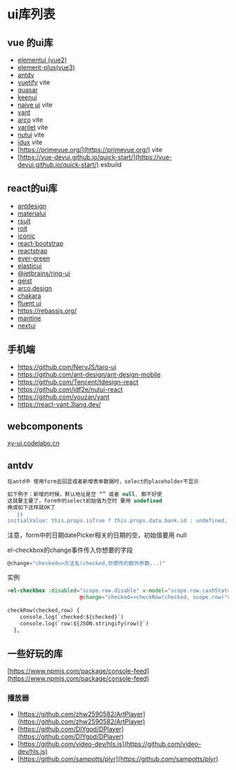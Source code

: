 # ui库列表

## vue 的ui库

- [elementui (vue2)](http://element-cn.eleme.io/#/zh-CN)
- [element-plus(vue3)](https://element-plus.org/)
- [antdv](https://antdv.com/)
- [vuetify](https://vuetifyjs.com/) vite
- [quasar](https://quasar.dev/)
- [keenui](https://josephuspaye.github.io/Keen-UI/#/ui-alert)
- [naive ui](https://www.naiveui.com/) vite
- [vant](https://vant-ui.github.io/vant/)
- [arco](https://arco.design/)  vite
- [varilet]( https://github.com/varletjs/varlet) vite
- [nutui](https://nutui.jd.com/#/)  vite
- [idux](https://github.com/IDuxFE/idux) vite
- [https://primevue.org/](https://primevue.org/)   vite
- [https://vue-devui.github.io/quick-start/](https://vue-devui.github.io/quick-start/) esbuild

## react的ui库

- [antdesign](https://ant.design/)
- [materialui](https://mui.com/material-ui/)
- [rsuit](https://rsuitejs.com/)
- [roit](https://riot.js.org/)
- [iconic](https://github.com/ionic-team/ionic-framework)
- [react-bootstrap](https://react-bootstrap.github.io)
- [reactstrap](http://reactstrap.github.io)
- [ever-green](https://evergreen.segment.com/)
- [elasticui](https://elastic.github.io/eui/)
- [@jetbrains/ring-ui](https://github.com/JetBrains/ring-ui)
- [geist](https://geist-ui.dev/zh-cn)
- [arco design](https://arco.design/)
- [chakara](https://github.com/chakra-ui/chakra-ui)
- [fluent ui](https://github.com/microsoft/fluentui)
- <https://rebassjs.org/>
- [mantine](https://mantine.dev/pages/getting-started/)
- [nextui](https://nextui.org/)

## 手机端

- <https://github.com/NervJS/taro-ui>
- <https://github.com/ant-design/ant-design-mobile>
- <https://github.com/Tencent/tdesign-react>
- <https://github.com/jdf2e/nutui-react>
- <https://github.com/youzan/vant>
- <https://react-vant.3lang.dev/>

## webcomponents

[xy-ui.codelabo.cn](https://xy-ui.codelabo.cn/docs/#/)

## antdv

```javascript
在antd中 使用form去回显或者新增表单数据时，select的placeholder不显示

如下例子：新增的时候，默认地址是空 “” 或者 null, 都不好使
这就要主要了，form中的select初始值为空时 要用 undefined
换成如下这样就OK了
```js
initialValue: this.props.isTrue ? this.props.data.bank.id : undefined,
```

注意，form中的日期datePicker相关的日期的空，初始值要用 null

el-checkbox的change事件传入你想要的字段

```js
@change="checked=>方法名(checked,你想传的额外参数...)"
```

实例

```html
<el-checkbox :disabled="scope.row.disable" v-model="scope.row.cashStatus"
                       @change="checked=>checkRow(checked, scope.row)"></el-checkbox>
                       
checkRow(checked,row) {
    console.log(`checked:${checked}`)
    console.log(`row:${JSON.stringify(row)}`)
  },
```

## 一些好玩的库

[https://www.npmjs.com/package/console-feed](https://www.npmjs.com/package/console-feed)

### 播放器

- [https://github.com/zhw2590582/ArtPlayer](https://github.com/zhw2590582/ArtPlayer)
- [https://github.com/DIYgod/DPlayer](https://github.com/DIYgod/DPlayer)
- [https://github.com/video-dev/hls.js](https://github.com/video-dev/hls.js)
- [https://github.com/sampotts/plyr](https://github.com/sampotts/plyr)
